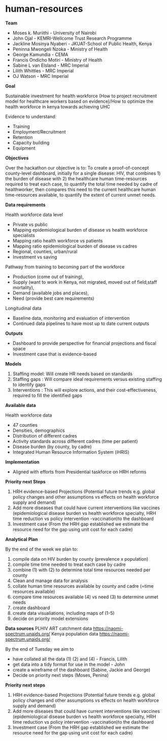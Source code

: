 # human-resources

**Team**
- Moses k. Muriithi - University of Nairobi
- John Ojal - KEMRI-Wellcome Trust Research Programme
- Jackline Mosinya Nyaberi - JKUAT-School of Public Health, Kenya
- Peninna Mwongeli Nzoka - Ministry of Health
- George Kamundia - CEMA
- Francis Ondicho Motiri - Ministry of Health
- Sabine L van Elsland - MRC Imperial
- Lilith Whittles - MRC Imperial
- OJ Watson - MRC Imperial

**Goal**

Sustainable investment for health workforce
(How to project recruitment model for healthcare workers based on evidence)/How to optimize the health workforce in kenya towards achieving UHC

Evidence to understand:
- Training
- Employment/Recruitment
- Retention 
- Capacity building
- Equipment

**Objectives**

Over the hackathon our objective is to: 
To create a proof-of-concept county-level dashboard, initially for a single disease: HIV, that combines 1) the burden of disease with 2) the healthcare human time-resources required to treat each case, to quantify the total time needed by cadre of healthworker, then compares this need to the current healthcare human time-resources available, to quantify the extent of current unmet needs. 

**Data requirements**

Health workforce data level 
- Private vs public
- Mapping epidemiological burden of disease vs health workforce specialists
- Mapping ratio health workforce vs patients
- Mapping ratio epidemiological burden of disease vs cadres
- Regional, counties, urban/rural
- Investment vs saving 

Pathway from training to becoming part of the workforce
- Production (come out of training), 
- Supply (want to work in Kenya, not migrated, moved out of field,staff mortality), 
- Demand (available jobs and places), 
- Need (provide best care requirements)

Longitudinal data
- Baseline data, monitoring and evaluation of intervention
- Continued data pipelines to have most up to date current outputs

**Outputs**
- Dashboard to provide perspective for financial projections and fiscal space
- Investment case that is evidence-based

**Models**
1. Staffing model: Will create HR needs based on standards
2. Staffing gaps : Will compare ideal requirements versus existing staffing to identify gaps
3. Interventions : This will explore actions, and their cost-effectiveness, required to fill the identified gaps

**Available data** 

Health workforce data 
- 47 counties
- Densities, demographics
- Distribution of different cadres
- Activity standards across different cadres (time per patient)
- Disease burden (by county, by cadre)
- Integrated Human Resource Information System (iHRIS)

**Implementation**
- Aligned with efforts from Presidential taskforce on HRH reforms


**Priority next Steps**
1. HRH evidence-based Projections (Potential future trends e.g. global policy changes and other assumptions vs effects on health workforce supply and demand)
2. Add more diseases that could have current interventions like vaccines (epidemiological disease burden vs health workforce specialty, HRH time reduction vs policy intervention -vaccination)to the dashboard
3. Investment case (From the HRH gap established we estimate the resource need for the gap using unit cost for each cadre)

**Analytical Plan**

By the end of the week we plan to:
1. compile data on HIV burden by county (prevalence x population)
2. compile time time needed to treat each case by cadre
3. combine (1) with (2) to determine total time resources needed per county
4. Clean and manage data for analysis
5. collate human time resources available by county and cadre (=time resources available)
6. compare time resources available (4) vs need (3) to determine unmet needs
7. create dashboard
8. create data visualiations, including maps of (1-5)
9. decide on priority model extensions

**Data sources**
PLHIV ART catchment data https://naomi-spectrum.unaids.org/
Kenya population data https://naomi-spectrum.unaids.org/

By the end of Tuesday we aim to
- have collated all the data (1) (2) and (4) - Francis, Lilith
- get data into a tidy format for use in the model - John
- create a wireframe of the dashboard (Sabine, Jackie and George)
- Decide on priority next steps (Moses, Penina)

**Priority next steps**
1. HRH evidence-based Projections (Potential future trends e.g. global policy changes and other assumptions vs effects on health workforce supply and demand)
2. Add more diseases that could have current interventions like vaccines (epidemiological disease burden vs health workforce specialty, HRH time reduction vs policy intervention -vaccination)to the dashboard
3. Investment case (From the HRH gap established we estimate the resource need for the gap using unit cost for each cadre)